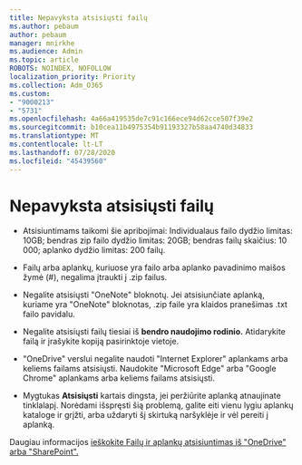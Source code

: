 ```yaml
---
title: Nepavyksta atsisiųsti failų
ms.author: pebaum
author: pebaum
manager: mnirkhe
ms.audience: Admin
ms.topic: article
ROBOTS: NOINDEX, NOFOLLOW
localization_priority: Priority
ms.collection: Adm_O365
ms.custom:
- "9000213"
- "5731"
ms.openlocfilehash: 4a66a419535de7c91c166ece94d62cce507f39e2
ms.sourcegitcommit: b10cea11b4975354b91193327b58aa4740d34833
ms.translationtype: MT
ms.contentlocale: lt-LT
ms.lasthandoff: 07/28/2020
ms.locfileid: "45439560"
---
```

# <a name="unable-to-download-files"></a>Nepavyksta atsisiųsti failų

- Atsisiuntimams taikomi šie apribojimai: Individualaus failo dydžio limitas: 10GB; bendras zip failo dydžio limitas: 20GB; bendras failų skaičius: 10 000; aplanko dydžio limitas: 200 failų.
- Failų arba aplankų, kuriuose yra failo arba aplanko pavadinimo maišos žymė (#), negalima įtraukti į .zip failus.  
    
- Negalite atsisiųsti "OneNote" bloknotų. Jei atsisiunčiate aplanką, kuriame yra "OneNote" bloknotas, .zip faile yra klaidos pranešimas .txt failo pavidalu.  
    
- Negalite atsisiųsti failų tiesiai iš **bendro naudojimo rodinio.** Atidarykite failą ir įrašykite kopiją pasirinktoje vietoje.  
    
- "OneDrive" verslui negalite naudoti "Internet Explorer" aplankams arba keliems failams atsisiųsti. Naudokite "Microsoft Edge" arba "Google Chrome" aplankams arba keliems failams atsisiųsti.  
    
- Mygtukas **Atsisiųsti** kartais dingsta, jei peržiūrite aplanką atnaujinate tinklalapį. Norėdami išspręsti šią problemą, galite eiti vienu lygiu aplankų kataloge ir grįžti, arba uždaryti šį skirtuką naršyklėje ir vėl pereiti į aplanką.  
    
Daugiau informacijos [ieškokite Failų ir aplankų atsisiuntimas iš "OneDrive" arba "SharePoint".](https://support.office.com/article/download-files-and-folders-from-onedrive-or-sharepoint-5c7397b7-19c7-4893-84fe-d02e8fa5df05)
